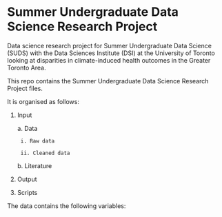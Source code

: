 # Summer Undergraduate Data Science Research Project
Data science research project for Summer Undergraduate Data Science (SUDS) with the Data Sciences Institute (DSI) at the University of Toronto looking at disparities in climate-induced health outcomes in the Greater Toronto Area.

This repo contains the Summer Undergraduate Data Science Research Project files. 

It is organised as follows:

1. Input

	a. Data
	
		i. Raw data
		
		ii. Cleaned data
		
	b. Literature
	
2. Output

4. Scripts

The data contains the following variables:
